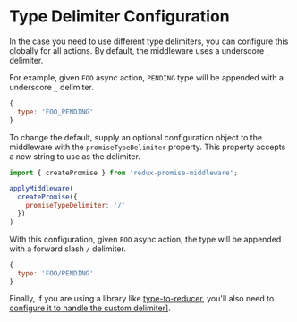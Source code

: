 # Type Delimiter Configuration

In the case you need to use different type delimiters, you can configure this globally for all actions. By default, the middleware uses a underscore `_` delimiter.

For example, given `FOO` async action, `PENDING` type will be appended with a underscore `_` delimiter.

```javascript
{
  type: 'FOO_PENDING'
}
```

To change the default, supply an optional configuration object to the middleware with the `promiseTypeDelimiter` property. This property accepts a new string to use as the delimiter.

```javascript
import { createPromise } from 'redux-promise-middleware';

applyMiddleware(
  createPromise({
    promiseTypeDelimiter: '/'
  })
)
```

With this configuration, given `FOO` async action, the type will be appended with a forward slash `/` delimiter.

```javascript
{
  type: 'FOO/PENDING'
}
```

Finally, if you are using a library like [type-to-reducer](https://github.com/tomatau/type-to-reducer), you'll also need to [configure it to handle the custom delimiter\]](https://github.com/tomatau/type-to-reducer#custom-type-delimiter).

